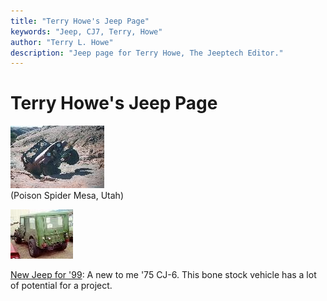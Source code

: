 ```yaml
---
title: "Terry Howe's Jeep Page"
keywords: "Jeep, CJ7, Terry, Howe"
author: "Terry L. Howe"
description: "Jeep page for Terry Howe, The Jeeptech Editor."
---
```

# Terry Howe's Jeep Page

![Poison Spider](../img/terry/rand/mo980903_.jpg)   
(Poison Spider Mesa, Utah)   

![](../img/terry/cj6/cj601_.jpg)

[New Jeep for '99](../img/terry/cj6/): A new to me '75 CJ-6. This bone stock vehicle has a lot of potential for a project.